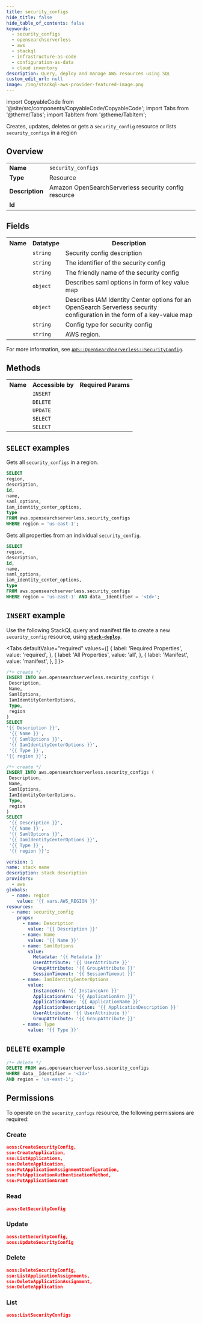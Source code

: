 ```yaml
---
title: security_configs
hide_title: false
hide_table_of_contents: false
keywords:
  - security_configs
  - opensearchserverless
  - aws
  - stackql
  - infrastructure-as-code
  - configuration-as-data
  - cloud inventory
description: Query, deploy and manage AWS resources using SQL
custom_edit_url: null
image: /img/stackql-aws-provider-featured-image.png
---
```


import CopyableCode from '@site/src/components/CopyableCode/CopyableCode';
import Tabs from '@theme/Tabs';
import TabItem from '@theme/TabItem';

Creates, updates, deletes or gets a <code>security_config</code> resource or lists <code>security_configs</code> in a region

## Overview
<table>
<tbody>
<tr><td><b>Name</b></td><td><code>security_configs</code></td></tr>
<tr><td><b>Type</b></td><td>Resource</td></tr>
<tr><td><b>Description</b></td><td>Amazon OpenSearchServerless security config resource</td></tr>
<tr><td><b>Id</b></td><td><CopyableCode code="aws.opensearchserverless.security_configs" /></td></tr>
</tbody>
</table>

## Fields
<table>
<tbody>
<tr><th>Name</th><th>Datatype</th><th>Description</th></tr><tr><td><CopyableCode code="description" /></td><td><code>string</code></td><td>Security config description</td></tr>
<tr><td><CopyableCode code="id" /></td><td><code>string</code></td><td>The identifier of the security config</td></tr>
<tr><td><CopyableCode code="name" /></td><td><code>string</code></td><td>The friendly name of the security config</td></tr>
<tr><td><CopyableCode code="saml_options" /></td><td><code>object</code></td><td>Describes saml options in form of key value map</td></tr>
<tr><td><CopyableCode code="iam_identity_center_options" /></td><td><code>object</code></td><td>Describes IAM Identity Center options for an OpenSearch Serverless security configuration in the form of a key-value map</td></tr>
<tr><td><CopyableCode code="type" /></td><td><code>string</code></td><td>Config type for security config</td></tr>
<tr><td><CopyableCode code="region" /></td><td><code>string</code></td><td>AWS region.</td></tr>
</tbody>
</table>

For more information, see <a href="https://docs.aws.amazon.com/AWSCloudFormation/latest/UserGuide/aws-resource-opensearchserverless-securityconfig.html"><code>AWS::OpenSearchServerless::SecurityConfig</code></a>.

## Methods

<table>
<tbody>
  <tr>
    <th>Name</th>
    <th>Accessible by</th>
    <th>Required Params</th>
  </tr>
  <tr>
    <td><CopyableCode code="create_resource" /></td>
    <td><code>INSERT</code></td>
    <td><CopyableCode code="region" /></td>
  </tr>
  <tr>
    <td><CopyableCode code="delete_resource" /></td>
    <td><code>DELETE</code></td>
    <td><CopyableCode code="data__Identifier, region" /></td>
  </tr>
  <tr>
    <td><CopyableCode code="update_resource" /></td>
    <td><code>UPDATE</code></td>
    <td><CopyableCode code="data__Identifier, data__PatchDocument, region" /></td>
  </tr>
  <tr>
    <td><CopyableCode code="list_resources" /></td>
    <td><code>SELECT</code></td>
    <td><CopyableCode code="region" /></td>
  </tr>
  <tr>
    <td><CopyableCode code="get_resource" /></td>
    <td><code>SELECT</code></td>
    <td><CopyableCode code="data__Identifier, region" /></td>
  </tr>
</tbody>
</table>

## `SELECT` examples
Gets all <code>security_configs</code> in a region.
```sql
SELECT
region,
description,
id,
name,
saml_options,
iam_identity_center_options,
type
FROM aws.opensearchserverless.security_configs
WHERE region = 'us-east-1';
```
Gets all properties from an individual <code>security_config</code>.
```sql
SELECT
region,
description,
id,
name,
saml_options,
iam_identity_center_options,
type
FROM aws.opensearchserverless.security_configs
WHERE region = 'us-east-1' AND data__Identifier = '<Id>';
```

## `INSERT` example

Use the following StackQL query and manifest file to create a new <code>security_config</code> resource, using [__`stack-deploy`__](https://pypi.org/project/stack-deploy/).

<Tabs
    defaultValue="required"
    values={[
      { label: 'Required Properties', value: 'required', },
      { label: 'All Properties', value: 'all', },
      { label: 'Manifest', value: 'manifest', },
    ]
}>
<TabItem value="required">

```sql
/*+ create */
INSERT INTO aws.opensearchserverless.security_configs (
 Description,
 Name,
 SamlOptions,
 IamIdentityCenterOptions,
 Type,
 region
)
SELECT 
'{{ Description }}',
 '{{ Name }}',
 '{{ SamlOptions }}',
 '{{ IamIdentityCenterOptions }}',
 '{{ Type }}',
'{{ region }}';
```
</TabItem>
<TabItem value="all">

```sql
/*+ create */
INSERT INTO aws.opensearchserverless.security_configs (
 Description,
 Name,
 SamlOptions,
 IamIdentityCenterOptions,
 Type,
 region
)
SELECT 
 '{{ Description }}',
 '{{ Name }}',
 '{{ SamlOptions }}',
 '{{ IamIdentityCenterOptions }}',
 '{{ Type }}',
 '{{ region }}';
```
</TabItem>
<TabItem value="manifest">

```yaml
version: 1
name: stack name
description: stack description
providers:
  - aws
globals:
  - name: region
    value: '{{ vars.AWS_REGION }}'
resources:
  - name: security_config
    props:
      - name: Description
        value: '{{ Description }}'
      - name: Name
        value: '{{ Name }}'
      - name: SamlOptions
        value:
          Metadata: '{{ Metadata }}'
          UserAttribute: '{{ UserAttribute }}'
          GroupAttribute: '{{ GroupAttribute }}'
          SessionTimeout: '{{ SessionTimeout }}'
      - name: IamIdentityCenterOptions
        value:
          InstanceArn: '{{ InstanceArn }}'
          ApplicationArn: '{{ ApplicationArn }}'
          ApplicationName: '{{ ApplicationName }}'
          ApplicationDescription: '{{ ApplicationDescription }}'
          UserAttribute: '{{ UserAttribute }}'
          GroupAttribute: '{{ GroupAttribute }}'
      - name: Type
        value: '{{ Type }}'

```
</TabItem>
</Tabs>

## `DELETE` example

```sql
/*+ delete */
DELETE FROM aws.opensearchserverless.security_configs
WHERE data__Identifier = '<Id>'
AND region = 'us-east-1';
```

## Permissions

To operate on the <code>security_configs</code> resource, the following permissions are required:

### Create
```json
aoss:CreateSecurityConfig,
sso:CreateApplication,
sso:ListApplications,
sso:DeleteApplication,
sso:PutApplicationAssignmentConfiguration,
sso:PutApplicationAuthenticationMethod,
sso:PutApplicationGrant
```

### Read
```json
aoss:GetSecurityConfig
```

### Update
```json
aoss:GetSecurityConfig,
aoss:UpdateSecurityConfig
```

### Delete
```json
aoss:DeleteSecurityConfig,
sso:ListApplicationAssignments,
sso:DeleteApplicationAssignment,
sso:DeleteApplication
```

### List
```json
aoss:ListSecurityConfigs
```
